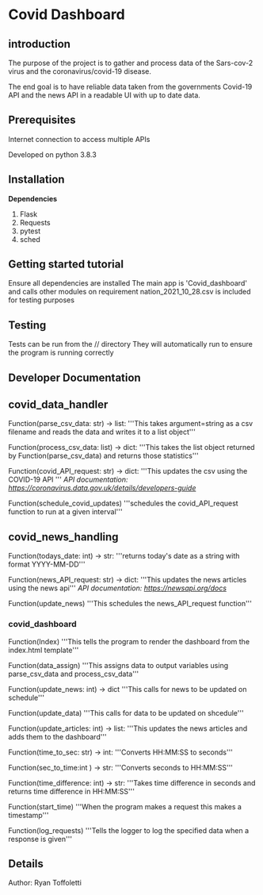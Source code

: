 
**Covid Dashboard**
===============

introduction
---------------

The purpose of the project is to gather and process data of the Sars-cov-2 virus and the coronavirus/covid-19 disease.

The end goal is to have reliable data taken from the governments Covid-19 API and the news API in a readable UI with up to date data.

Prerequisites
---------------	

Internet connection to access multiple APIs

Developed on python 3.8.3

Installation
---------------	

**Dependencies**

1. Flask
2. Requests
3. pytest
4. sched


Getting started tutorial
---------------	

Ensure all dependencies are installed
The main app is 'Covid_dashboard' and calls other modules on requirement
nation_2021_10_28.csv is included for testing purposes 

Testing
---------------	

Tests can be run from the /<tests>/ directory
They will automatically run to ensure the program is running correctly

Developer Documentation
---------------	

## **covid_data_handler**

Function(parse_csv_data: str) -> list:
 '''This takes argument=string as a csv filename and reads the data and writes it to a list object'''

Function(process_csv_data: list) -> dict:
 '''This takes the list object returned by Function(parse_csv_data) and returns those statistics'''

Function(covid_API_request: str) -> dict:
 '''This updates the csv using the COVID-19 API '''
_API documentation: https://coronavirus.data.gov.uk/details/developers-guide_

Function(schedule_covid_updates)
 '''schedules the covid_API_request function to run at a given interval'''

## **covid_news_handling**

Function(todays_date: int) -> str:
 '''returns today's date as a string with format YYYY-MM-DD'''

Function(news_API_request: str) -> dict:
 '''This updates the news articles using the news api'''
_API documentation: https://newsapi.org/docs_

Function(update_news)
 '''This schedules the news_API_request function'''

### **covid_dashboard**

Function(Index)
 '''This tells the program to render the dashboard from the index.html template'''

Function(data_assign)
 '''This assigns data to output variables using parse_csv_data and process_csv_data'''

Function(update_news: int) -> dict
 '''This calls for news to be updated on schedule'''

Function(update_data) 
 '''This calls for data to be updated on shcedule'''

Function(update_articles: int) -> list:
 '''This updates the news articles and adds them to the dashboard'''

Function(time_to_sec: str) -> int:
 '''Converts HH:MM:SS to seconds'''

Function(sec_to_time:int ) -> str:
 '''Converts seconds to HH:MM:SS'''

Function(time_difference: int) -> str:
 '''Takes time difference in seconds and returns time difference in HH:MM:SS'''

Function(start_time)
 '''When the program makes a request this makes a timestamp'''

Function(log_requests)
 '''Tells the logger to log the specified data when a response is given'''

Details
---------------	

Author: Ryan Toffoletti

